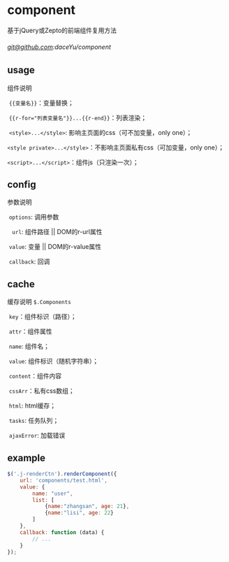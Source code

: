 # component
基于jQuery或Zepto的前端组件复用方法

###### [git@github.com](mailto:git@github.com):daceYu/component

## usage

组件说明

​	`{{变量名}}`：变量替换；

​	`{{r-for="列表变量名"}}...{{r-end}}`：列表渲染；

​	`<style>...</style>`: 影响主页面的css（可不加变量，only one）；

​	`<style private>...</style>`：不影响主页面私有css（可加变量，only one）；

​	`<script>...</script>`：组件js（只渲染一次）；

## config

参数说明

​	 `options`: 调用参数

​		` url`: 组件路径 || DOM的r-url属性

​		`value`: 变量 || DOM的r-value属性

​		`callback`: 回调

## cache

缓存说明 `$.Components`

​	`key`：组件标识（路径）；

​	`attr`：组件属性	

​		`name`: 组件名；

​		`value`: 组件标识（随机字符串）；

​	`content`：组件内容

​		`cssArr`：私有css数组；

​		`html`: html缓存；

​	`tasks`: 任务队列；

​	`ajaxError`: 加载错误

## example

```javascript
$('.j-renderCtn').renderComponent({
  	url: 'components/test.html',
  	value: {
    	name: "user",
      	list: [
        	{name:"zhangsan", age: 21},
          	{name:"lisi", age: 22}
      	]
  	},
  	callback: function (data) {
    	// ...
  	}
});
```

